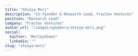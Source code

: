 ```yaml
---
title: "Shinya Mori"
description: "Co-founder & Research Lead, Fracton Ventures"
position: "Research Lead"
company: "Fracton Ventures"
avatar_url: "/images/speakers/shinya-mori.png"
social:
  twitter: "MorleySheen"
  linkedin: ""
slug: "shinya-mori"
---
```

